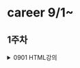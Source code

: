 # career 9/1~
## 1주차
<details>
  <summary>0901 HTML강의</summary>

### HTML
  #### 1강
  
  server <-->  client   
    을 -----------     갑   
   전송   -----------     요청   
  
  1. client가 주소를 입력하면 WB -> 운영체제 -> HW 를 통해 통신카드(LAN)에 전송.
  2. 전송받은 요청값을 주소에 맞는 컴퓨터를 찾고 접속. (역순)
  3. WS 는 주속/????.확장자 파일을 찾음.
  4. (역순) 요청보낸 정보를 client로 보냄.
  5. client가 받은 정보를 웹으로 전송 후 보여짐.
  
  #### 2강
  HyperText Markup Language
  
  #### 3강
  Tag란??   
  <태그명 속성명1 = "속성값1" 속성명2 = "속성값2">컨텐츠명</태그명>
  
  #### 4강
  
    <html>
      <head>
        <문서를 정의하는 데이터가 위치함>
      </head>
      <body>
        <문서에 표시되는 컨텐츠가 위치함>
      </body>
    </html>   
    메타데이터 : 데이터를 설명하는 데이터(추상적개념)
        
  #### 5강
  에디터 설치, fiddle 사용
        
  #### 6강
  DTD(doctype) : 문서의 형식을 브라우저에 알려주기 위한 코드 = 문서가 어떤 스펙에 의거해서 작성된 html코드인가를 지정    
                 웹입장에서 문서들을 어떻게 해석해야 하는지 알려주기위해 문서의 초입에 지정
                 웹 규칙에 따라 초입하는 코드가 다름.
        
  #### 7강
  부모 자식 관계
    
  #### 8강    
  링크 : 문서에서 다른 문서로 이동할 수 있는 수단   
        title속성 : 부가적인 정보를 적음   
        iframe : 프레임안에 해당 주소를 띄어줌
        
  #### 9~11강
  문단 : <p> </p>   
  줄바꿈 : <br/>    
  띄어쓰기 : &nbsp;    
        
  #### 12강     
  이미지 넣기    
  <img src="url" alt="대체텍스트" width,height="크기" longdesc="이미지 관련링크,자세한 설명가능" />
 
  #### 13강 
  목록 : (ul > il, ol > li)   
        unordered list, ordered list
        
  #### 14강      
  iframe : 웹 페이지 안 다른 웹페이지(페이스북 좋아요 같은 버튼만 불러와서 누르는 방법가능)     
        scrolling="auto/yes/no"    
        
        
  #### 15강       
  이스케이프 : 태크를 문자열로 보여줌   
  &amp; → & (ampersand, U+0026), &nbsp;   
  &lt; → < (less-than sign, U+003C)   
  &gt; → > (greater-than sign, U+003E)   
  &quot; → " (quotation mark, U+0022)   
  &apos; → ' (apostrophe, U+0027)     
        
  #### 16강      
  표 만들기 : <table></table>   
  표 첫줄 제목 : <th>   
  표 내용 : <td>   
  
  <td colspan, rowspan = "2">내용</td>: 열,행을 병합
        
  #### 17강
  HEAD 태그 : <head> 태그는 문서를 설명하는 태그들이 위치하는 태그다. <body> 태그가 웹페이지가 담아내려는 정보 그 자체라면 head 태그는 body 태그의 정보를 설명하는 메타 정보라고 할 수 있다.
  
  #### 18강      
  META 태그 : 문서에 대한 정보를 기술하는 태그   
        <meta name="description/keywords" content="" />   
        description : 명시적으로 설명해줌 - 검색엔진에서 데이터를 검색할때 description내용을 중요하게 다루는 데이터 (content="html을 처음부터 다시 배우는 수업")   
        keywords : 태그와 같음, 중요키워드를 넣음 - 검색엔진에서 중요하게 다루는 데이터(content="html, code, meta, ...")   
           
        <meta http-equiv="Content-Type" content="text/html;charset=utf-8" />    
        <meta http-equiv="refresh" content="2;url=http://naver.com" /> - 2초후에 네이버url로 이동함.
        
  #### 19강
  title : 문서의 제목을 정의하는 마크업. 제목을 제목 표시줄에 출력해서 문서를 찾는데 도움을 준다. 검색엔진에서 중요한 정보로 취급된다.
        
  #### 20강
  서버와 클라이언트 : 갑을관계 요청과 응답 관계,웹브라우저 웹서버를 각 하드웨어를 통해 전송
  
  #### 21강
  form 태그 : 사용자의 데이터를 서버에 전송하는 방법이다. 일반적으로 아래와 같은 작업을 하기 위해서는 폼을 이용.   
        <form action="서버로 전송한 데이터를 수신할 url" method="데이터를 전송하는 방법">   
        action : 데이터를 어디에 보내는지 지정
        method : get - action에 입력한 url에 파라미터의 형태로 전송/ post - header의 body에 포함해서 전송.   
          
        get과 post의 차이점    
        get   
         * !URL에 정보가 담겨서 전송된다.!
         * 전송할 수 있는 정보의 길이가 제한되어 있다.
         * 퍼머링크로 사용될 수 있다.   
        post   
         * !header의 body에 담겨서 전송된다.!
         * URL 상에 전달한 정보가 표시되지 않는다.
         * GET에 비해서 보안상 약간의 우위에 있다. (사실상 동일하다) 단순 url에 정보가 안보임.
         * !전송할 수 있는 데이터의 길이 제한이 없다.!
         * 퍼머링크로 사용할 수 없다.
         * 서버 쪽에 어떤 작업을 명령할 때 사용한다.
         * (데이터의 기록, 삭제, 수정 등)   
          퍼머링크 : 어떠한 정보를 식별하는 고유의 주소체계
    
          
        익히기 - https://www.inflearn.com/course/html-%EA%B8%B0%EC%B4%88/lecture/103?tab=curriculum
  
  #### 22강
  텍스트 필드 : 사용자로부터 텍스트 입력 받는다. 한줄 정도의 단문에 적당하고 긴 줄의 텍스트는 <textarea>를 이용한다.   
  <input type="text name="값의 이름" value="값" disabled="disabled" readonly="readonly" />   
  disabled와 readonly의 차이 : 데이터 전송값의 유무
          
  #### 23강
  비밀번호 : input type="password"        
  
  #### 24강          
  hidden data : 화명상에 보이지 않는 컨트롤을 생성. 서버로 전달할 데이터지만 사용자에게는 노출될 필요가 없는 데이터인 경우 사용.           
  데이터를 갖고 페이지를 넘겨야 할 상황에 숨겨서 사용된다.
                              
  #### 25강
  textarea : 여러줄의 텍스트 입력 할 때 사용, 속성 추가 rows="행의 수", cols="열의 수"                            
  
  #### 26강
  radio : 여러개의 항목 중에서 하나만을 선택 할 수 있도록 제한하는 컨트롤, radio의 name값은 동일/value값은 다름   
  checked="checked" - 기본으로 선택   
  select(콤보박스) : 여러개의 항목 중에서 원하는 것을 하나만 선택하는 컨트롤로 흔히 콤보박스라고 부름.   
  check박스 : 여러개의 항목 중에서 원하는 것을 복수로 선택할 수 있게 하는 컨트롤로 체크박스라고 부름.   
  checked="checked" 여러개의 항목 체크가능/name="속성값[]" : []안에 value값을 배열로 전송.
   
  #### 27강
  파일전송 : 업로드할 파일을 선택할 수 있는 컨트롤을 생성.   
  <input type="file" name="서버쪽에서 파일을 식별하기 위한 이름" />   
  <enctype="multipart/form-data">속성이 없으면 파일전송이 안됨.
                                             
  #### 28강                                         
                                             
  #### 29강
  URL : (Uniform Resource Locator)이란 웹페이지, 이미지, 동영상과 같은 정보가 위치하는 유니크한 위치 정보.   
  http:// - scheme : 통신에 사용되는 방식,프로토콜(통신규약).
  ~~.com - hosts : 자원이 위치하고 있는 웹서버의 이름, 도메인이나 IP가 사용된다.                                 
  /~~~/~~~/~~~ - url-path : 루트 디렉토리부터 자원이 위치한 장소까지의 디렉토리와 파일명.                                 
  ?move=view - query : 웹서버에 넘기는 추가적인 질문.                                 
  #root - bookmark : 하이퍼링크를 클릭했을 때 특정 위치로 이동하기 위해서 사용.지정된 스크롤 위치.   
                                
  #### 30강 
  path(경로)   
  상대경로 : 문서를 기준으로 한 다른 리소스들의 위치정보.   
  절대경로 : 문서의 위치를 가르키는 도메인을 포함한 전체 위치정보.   
                                
  https://www.inflearn.com/course/html-%EA%B8%B0%EC%B4%88/lecture/113?tab=curriculum
  
  #### 31강                              
  검색엔진최적화(SEO) : 검색엔진에 잘 노출될 수 있도록 하는 활동.   
  HTML과 검색엔진 최적화의 관계 : 검색은 정보를 찾는 행위이고, 웹에서 정보를 표현하는 언어는 HTML이기 때문에 의미에 맞는 HTML 코딩은 자연스럽게 검색엔진 최적화에 기여한다.
  
                                
  ### 후기
  학원에서 팀프로젝트 하면서 개념을 이해하고 사용했다기 보단 필요한것만 구글링해서 부분적으로 사용했는데 흩날리는 개념들을 정리할 수 있어서 좋았다.                                 
  이스케이프, php와 절대경로,상대경로, 검색엔진최적화 한번 더 봐야함!
  한번 더 봐야겠고 너무 졸려서 일단 자야겠다.
                                
</details>
                                
<details>
                                <summary>0902 CSS강의</summary> 

  <img width="1256" alt="스크린샷 2021-09-02 오후 3 17 01" src="https://user-images.githubusercontent.com/81910342/131792387-24d1ffa9-27b0-4d98-a280-c587d8fc0b12.png">                              

 <img width="1406" alt="스크린샷 2021-09-02 오후 4 21 46" src="https://user-images.githubusercontent.com/81910342/131800517-123223c0-1fbf-4343-9f10-eddebb9bf07e.png">

<img width="1389" alt="스크린샷 2021-09-02 오후 4 32 56" src="https://user-images.githubusercontent.com/81910342/131801851-17b1e88d-dda9-4c64-84b4-ca8c9ac202dc.png">


<img width="1448" alt="스크린샷 2021-09-02 오후 6 44 26" src="https://user-images.githubusercontent.com/81910342/131822018-e0a0ba83-2ce3-48bd-811b-64728e153e79.png">



</details>

<details>
                                <summary>0903 CSS강의</summary> 


<img width="434" alt="스크린샷 2021-09-03 오전 11 46 25" src="https://user-images.githubusercontent.com/81910342/131942981-1adc16d6-ce24-4bba-bd37-dc1be2661823.png">
<img width="1453" alt="스크린샷 2021-09-03 오전 11 55 11" src="https://user-images.githubusercontent.com/81910342/131943690-0cde67fc-ab6c-4090-b2f9-7057e1e3a15f.png">



</details>

<details>
                                <summary>0904 CSS</summary> 

  flex로 동적페이지 오류, html이미지 확실하게 알기, 

</details>

<details>
                                <summary>0905 CSS</summary> 

  flex로 동적페이지 만들기   
  grid로 동적페이지 만들기

</details>

## 2주차
<details>
                                <summary>0906~0908 HTTP 강의</summary> 

    
   [인터넷 네트워크]
   ## 인터넷 통신

   #### 클라이언트와 서버를 연결해주는 인터넷망(단순 X, 수많은 노드를 거침..)을 어떻게 거쳐서 전송이 되는가???   
>  클라이언트와 서버간의 요청,응답하며 조건이 맞는 인터넷망을 거쳐 데이터를 주고 받음.   
     
  * IP 프로토콜
>  <details>
>  
>  [역할]   
>  주소부여   
>  지정한 IP주소에 데이터 전달   
>  패킷이라는 통신 단위로 데이터 전달   
>  패킷이란 ?   
>  출발지 IP, 목적지IP, 기타.. 를 전송데이터에 씌움   
>  데이터의 IP주소를 지정해줌   
>     
>  [한계]   
>  비연결성 - 도착지IP대상이 없거나 서비스 불가 상태에도 전송이 됨.(일방적)   
>  비신뢰성 - 인터넷망에서 패킷이 사라지거나 순서대로 안올 수 있음.   
>  프로그램구분 - 같은 IP에서 여러서버를 통신하는 경우.   
>     
>  [인터넷 프로토콜 스택의 4계층]   
>  애플리케이션 계층 - HTTP,FTP.  
>  전송 계층 - TCP,UDP.  
>  인터넷 계층 - IP.  
>  네트워크 인터페이스 계층   
>  <img width="794" alt="스크린샷 2021-09-06 오후 7 27 42" src="https://user-images.githubusercontent.com/81910342/132203430-1ed65b7a-65a6-4abf-82cc-3e9a71fd488e.png">
>   
>  
>  </details>
  
  * TCP, UDP
>  <details>
>  
>  <img width="860" alt="스크린샷 2021-09-06 오후 7 28 51" src="https://user-images.githubusercontent.com/81910342/132203553-c8e6dab5-5470-49c4-b417-a49329991cd2.png">   
>  
>  [TCP란?]   
>  전송 제어 프로토콜(Transmission Control Protocol)   
>  TCP는 근거리 통신망이나 인트라넷, 인터넷에 연결된 컴퓨터에서 실행되는 프로그램 간에 일련의 옥텟을 안정적으로, 순서대로, 에러없이 교환할 수 있게 한다. 
>  IP패킷의 TCP세그먼트(출발지PORT, 목적지PORT, 전송제어, 순서, 검증 정보, ...)를 포함해줌으로써 IP의 한계를 해결해줌.   
>  신뢰할 수 있는 프로토콜, 현재 대부분 TCP를 사용   
>  [특징]   
>     
>  
>  |feature|Description|
>  |:--:|:--:|
>  |연결지향 - TCP 3 way handshake(가상 연결)|<img width="889" alt="스크린샷 2021-09-06 오후 7 51 30" src="https://user-images.githubusercontent.com/81910342/132206384-2295616a-48f5-4772-89d1-d6bd066f6acc.png">|
>  |데이터 전달 보증|   <img width="856" alt="스크린샷 2021-09-06 오후 7 52 05" src="https://user-images.githubusercontent.com/81910342/132206450-b3388241-77e3-40d2-bfd5-5166db31132f.png">|
>  |순서 보장|<img width="870" alt="스크린샷 2021-09-06 오후 7 52 23" src="https://user-images.githubusercontent.com/81910342/132206487-36054f7a-6323-4ee6-beb4-a83d6d374b18.png">|
>
>     
>  [UDP란?]   
>  TCP의 안정성을 필요로 하지 않는 애플리케이션의 경우 일반적으로 TCP 대신 비접속형 사용자 데이터그램 프로토콜(User Datagram Protocol)을 사용한다. 이것은 전달 확인 및 순차 보장 기능이 없는 대신 오버헤드가 작고 지연시간이 짧다는 장점이 있다.   
>  IP주소 + PORT주소 + 체크섬 정도만 추가(기능이 거의 없음)   
>  IP와 거의 같음.   
>  
>   ||TCP|UDP|
>   |:--:|:--:|:--:|
>   |연결방식|연결형 프로토콜 / 연결 후 통신 / 1:1통신방식|비연결형 프로토콜 / 연결 없이 통신 / 1:1,1:N,N:N통신방식|
>   |특징|<img width="329" alt="스크린샷 2021-09-07 오전 11 12 22" src="https://user-images.githubusercontent.com/81910342/132273703-fa5e09c0-ef67-41d2-be1c-17b43c6f3e38.png">|<img width="325" alt="스크린샷 2021-09-07 오전 11 12 33" src="https://user-images.githubusercontent.com/81910342/132273712-f485fba3-1cb5-4f1a-a04c-5d608ff69705.png">|
>   |관련클래스|.Socket / .ServerSocket|/.DatagramSocket / .DatagramPacket / .MultucastSocket
>
>
>   
>
>  </details>
  
  * PORT
>  <details>
>  
>  [PORT란?]   
>  한 컴퓨터에서 여러프로그램 사용시 어느프로그램이 내가 어떤서버를 사용할지 연결해주는 번호   
>  포트번호는 어떤프로그램에 접속할지 알려주는 번호   
>  IP는 아파트,PORT는 몇동몇호   
>  FTP - 20, 21.  
>  TELNET - 23.  
>  HTTP - 80.  
>  HTTPS - 443.  
>  
>  </details>
  
  * DNS
>  <details>
>  
>  [DNS란?]   
>  도메인 네임 시스템(Domain Name System)
>  IP의 전화번호부   
>  도메인 명을 IP주소로 변환
>  <img width="856" alt="스크린샷 2021-09-06 오후 8 10 53" src="https://user-images.githubusercontent.com/81910342/132208556-5619ad84-2525-496e-9bfe-920684320a4d.png">
>  
>  </details>

---
   
   ## URI와 웹 브라우저 요청 흐름   
   #### URI.  
   URI는 로케이터(Locator), 이름(Name) 또는 둘 다 추가로 분류될 수 있다.   
   <img width="878" alt="스크린샷 2021-09-06 오후 8 18 04" src="https://user-images.githubusercontent.com/81910342/132209424-ba841a43-e862-4a54-939f-47c27eaad2e1.png">   
      
   * URL - Locator : 리소스가 있는 위치를 지정    
   * URN - Name : 리소스에 이름을 부여.   
   * 위치는 변할 수 있지만, 이름은 변하지 않는다.   
   * URN 이름만으로 실제 리소스를 찾을 수 있는 방법이 보편화 되지 않음.(과거에 추진하다 잘 안됨)   
      
   [문법]   
   scheme:[//[user[:password@]host[:port]][/path][?query][#fragment]   
   <생략>프로토콜/호스트명/포트번호/패스/쿼리파라미터   
   ex)https://www.google.com:443/search?q=hello&hl=ko.  
   
>  <details>
>  <summary>예시</summary>
>  
>  <img width="781" alt="스크린샷 2021-09-07 오후 12 31 30" src="https://user-images.githubusercontent.com/81910342/132280031-edd3fd26-bc9c-4164-89b1-393a462c04cf.png">.  
>  <img width="789" alt="스크린샷 2021-09-07 오후 12 31 44" src="https://user-images.githubusercontent.com/81910342/132280048-b3a04bb1-97e8-4617-8d4f-de69bedd86f5.png">.  
>  <img width="794" alt="스크린샷 2021-09-07 오후 12 31 . 5" src="https://user-images.githubusercontent.com/81910342/132280063-3b5f09b9-c25d-4973-8afe-a30177ce788c.png">.  
>  <img width="810" alt="스크린샷 2021-09-07 오후 12 32 28" src="https://user-images.githubusercontent.com/81910342/132280111-a5681874-443d-4eee-8944-19bd00aad6fb.png">.  
>  <img width="775" alt="스크린샷 2021-09-07 오후 12 32 47" src="https://user-images.githubusercontent.com/81910342/132280145-6c0b3ebd-a675-4418-8040-447535d349de.png">.  
>  <img width="757" alt="스크린샷 2021-09-07 오후 12 33 14" src="https://user-images.githubusercontent.com/81910342/132280179-80933955-437c-48bb-ac87-bb0a05457282.png">.  
>  
>  </details>
      
   프로토콜 : 어떤 방식으로 자원에 접근할 것인가 하는 약속 규칙(http, https, ftp 등등..)   
   패스 : 리소스경로(path), 계층적 구조   
   쿼리 : key=value 형태, ?로 시작, &로 추가기능, query parameter/query string 등으로 불림, 웹서버에 제공하는 파라미터, 문자형태
   -fragment : html내부 북마크 등에 사용, 서버에 전송하는 정보 아님   
      
   #### 웹 브라우저 요청 흐름.   
   |feature|Description|
   |:--:|:--:|
   |요청메세지|<img width="779" alt="스크린샷 2021-09-06 오후 8 45 12" src="https://user-images.githubusercontent.com/81910342/132212567-aeb6e471-2095-4d0e-87db-c87bd9e1535b.png">|
   |응답메세지|<img width="595" alt="스크린샷 2021-09-06 오후 8 45 45" src="https://user-images.githubusercontent.com/81910342/132212632-2de6a551-a245-4cdc-a44f-b8f829cef0ac.png">|
   
   ---
   
   ## HTTP
   * 클라이언트 서버구조   
       * Request Response 구조   
       * 클라이언트는 서버에 요청을 보내고, 응답을 대기   
       * 서버가 요청에 대한 결과를 만들어서 응답   
      
   ---
      
   ## 무상태 프로토콜(Stateless)
   
   서버가 클라이언트의 상태를 보존하지 않음   
   장점 : 서버 확장성 높음(스케일 아웃)
   단점 : 클라이언트가 추가 데이터 전송   
   
   ### Stateful, Stateless 차이
   유상태, 무상태   
         
   * Stateful : 서버와의 상태 보존 / 중간에 다른 서버로 바뀌면 안된다.(바뀔시 서버에 정보가 안남아 있음)   
   * Stateless : 서버와의 상태 보존 안됨 -> / 서버가 바뀌어도 됨. 무한한 서버 증설 가능.   
      
   [실무의 한계]   
   모든것을 무상태로 설계 할 수 있는 경우도 있고 없는 경우도 있다.   
   무상태 : 로그인이 필요 없는 단순한 서비스 소개 화면 등등...   
   상태유지 : 로그인 등등 ...   
   로그인한 사용자의 경우 로그인 했다는 상태를 서버에 유지   
   일반적을 브라우저 쿠키와 서버 세션등을 사용해서 상태 유지   
   상태 유지는 최소한만 사용   
      
   ## 서버로 넘어가기전 내용들은 http메세지에 담고 있나???!!!
   
       
   내일은 비연결성부터 다시 공부&정리
   
   # 0907
   ## 비연결성
   [문제]   
   TCP/IP 연결유지모델(여러클라이언트에 연결유지, 직접접속하지 않아도 자원소모)   
      
   [특징]    
   HTTP는 기본이 연결을 유지하지 않는 모델.   
   일반적으로 초 단위 이하의 빠른 속도로 응답.   
   실제 서버에서 동시에 처리하는 요청은 수십개 이하로 매우적음.   
   ex) 웹 브라우저에서 계속 연속해서 검색버튼을 누르지 않음.   
   서버자원을 매우 효율적으로 사용 할 수 없음.   
      
   [한계]   
   비연결성 = TCP/IP의 연결을 새로 맺어야함(3way handshake) -> 시간이 늘어남.   
   웹 브라우저를 사이트를 요청하면 HTML뿐만 아니라 자바스크립트, CSS, 추가이미지 등등 수많은 자원이 함께 다운로드.   
      
   [극복]   
   HTTP 지속연결(Persistent Connerctions)로 문제해결 <- HTTP/2 , HTTP/3 버전으로 더 많은 최적화 됨.   
   ex) 수천명이 접속중이어도 설제 동시에 처리하는 요청은 몇십개 밖에 안됨.
   
   ---
   ## HTTP 메세지
   [구조]   
   <img width="578" alt="스크린샷 2021-09-07 오후 12 03 21" src="https://user-images.githubusercontent.com/81910342/132277774-d86b7beb-4401-464b-b3bf-297778491571.png">
      
   [시작라인]   
   - 요청메세지   
   HTTP메서드, 요청대상, HTTP version.  
   GET/POST/PUT/DELETE, 경로, HTTP1.1/2/3   
      
   - 응답메세지   
   HTTP version, 상태코드, 이유문구   
      
   [헤더]   
   HTTP 전송에 필요한 모든 부가정보   
      
   [메세지]   
   실제 전송할 데이터   
   HTML 문서, 이미지, 영상, JSON 등등 byte로 표현 할 수 있는 모든 데이터 전송 가능   
      
   !!!HTTP는 단순, 스펙도 읽어보자!!!   
   메세지도 매우 단순, 단순하지만 확장가능 한 기술(크게 성공하는 기술들의 공통점)   
   
   ---
   
   ## HTTP 메서드 - GET/POST/PUT/DATCH/DELETE/HEAD/OPTION/CONNECT/TRACE
       
   #### [GET]   
   리소스 조회 / URL의 쿼리파라미터,쿼리스프링을 통해 전달   
      
   #### [POST]   
   요청 데이터 처리 / 메세지 바디를 통해 서버로 요청 데이터 전달 / 주로 신규 리소스 등록, 프로세스 처리에 사용   
   !! 단순히 생성, 변경하는 것을 넘어 프로세스를 처리해야 하는 경우   
   ex) 컨트롤 URI.  
   다른 메서드로 처리하기 애매한경우    
   ex) JSON으로 조회 데이터를 넘겨야 하는데, GET메서드를 사용하기 애매한 경우   
   메세지를 담아서 보내는 모든 것을 할 수 있다.

      
   #### [PUT]    
   리소스를 대체 / 리소스 보유시 대체 / 없을시 생성   
   !! 완전히 대체함. 갈아치움   
   
   #### [PATCH]
   리소스 부분 변경   
      
   #### [DELETE]
   리소스 제거
      
   ---
   
   ## HTTP 메서드 속성
   #### 안전 / 멱등 / 캐시가능    
   <img width="1080" alt="스크린샷 2021-09-07 오후 2 02 17" src="https://user-images.githubusercontent.com/81910342/132286985-4a6b9e16-b942-44c7-af4b-1039088cdd1b.png">
      
   #### 안전 : GET, HEAD   
   호출해도 리소스를 변경하지 않는다.   
      
   #### 멱등 : 자동 복구 메커니즘 / 서버가 TIMEOUT 등으로 정상 응답을 못주었을때, 클라이언트가 같은 요청을 다시 해도되는가? 판단 근거 
   호출의 횟수와 상관없이 결과값이 같음.   
   GET - 몇번조회를 해도 결과가 같음   
   PUT - 결과를 대체함 / 멱등은 외부 요인으로 중간에 리소스가 변경되는 것 까지는 고려하지는 않는다.   
   DELETE - 결과를 삭제함. 삭제 된 결과가 같다   
   
   #### 캐시가능 : GET, HEAD, POST, PATCH   
   응답결과 리소스를 캐시해서 사용해도 되는가?   
   GET, HEAD - URL만 key로 잡고 캐쉬, 실무에서 주로 쓰임
   POST, PATCH - 본문내용까지 캐쉬 key로 고려해야 하기 때문에 사용안함 = 구현이 어려움.   
   
   ---
   
   ## HTTP 메서드 활용
   데이터 전달 방식   
   client -> server   
      
   데이터 전달 대표 2가지 방식   
   
   #### 쿼리파라미터 - URI 끝에 key=value 형식   
   GET / 주로 정렬 필터(검색어)   
      
   #### HTTP 메세지 바디를 통한 데이터 전송   
   POST, PUT, PATCH / 회원가입, 상품주문, 리소스등록, 변경 등에 사용   
   
   ### client에서 server로 전송시 4가지 상황
   * 정적데이터 조회 - 이미지, 정적테스트 문서 : 단순 경로(쿼리파라미터X).  
      
   * 동적데이터 조회 - GET사용 / 주로 검색, 게시판 목록에서 정렬 필터(검색어)   
   조회 조건을 줄여주는 필터, 조회 결과를 정렬하는 정렬 조건에 주로 사용   
   GET은 쿼리파라미터 사용해서 데이터를 전달   
      
   * HTML Form 데이터 전송   
   POST 전송 - 저장   
   
>   <details>
>   
>   <img width="836" alt="스크린샷 2021-09-07 오후 3 03 31" src="https://user-images.githubusercontent.com/81910342/132292328-95b96fee-431d-41da-bdce-6c236eba5fc1.png">    
>   바디에 경로   
>      
>   GET 전송 - 저장   
>   <img width="818" alt="스크린샷 2021-09-07 오후 3 06 17" src="https://user-images.githubusercontent.com/81910342/132292603-d7150d7e-787b-4a12-9303-063c144ff2cb.png">    
>   URI에 경로   
>      
>   mulitpart/form-data    
>   <img width="853" alt="스크린샷 2021-09-07 오후 3 11 25" src="https://user-images.githubusercontent.com/81910342/132293128-ba9996db-e124-47ee-9687-09d5ff1e79a2.png">   
>      
>   메세지를 자동으로 만들고 바운더리대로 짤라주고   
>   <img width="556" alt="스크린샷 2021-09-07 오후 3 15 37" src="https://user-images.githubusercontent.com/81910342/132293640-9424b2e3-0641-40fa-bb56-4536bf4f6ef1.png">   
>
>   * HTTP API 데이터 전송   
>   HTML form 형식을 안쓰는 거의 모든 상황, 서버 to 서버, 앱클라이언트나 웹클라이언트(Ajax) 통신
>   <img width="488" alt="스크린샷 2021-09-07 오후 3 27 03" src="https://user-images.githubusercontent.com/81910342/132295016-ec1a4676-6c1e-40bd-9c98-50f559f9e4ff.png">   
>   </details>

   ---

   ## HTTP 메서드 설계
   
      
   |POST|PUT|HTML FORM|
   |:--:|:--:|:--:|
   |<img width="543" alt="스크린샷 2021-09-08 오전 10 31 51" src="https://user-images.githubusercontent.com/81910342/132431410-e084d3df-4426-46e5-9f96-c3dd00df700e.png">|<img width="599" alt="스크린샷 2021-09-08 오전 10 30 53" src="https://user-images.githubusercontent.com/81910342/132431321-68f14305-1278-437a-baf0-c43652861f7c.png">|<img width="708" alt="스크린샷 2021-09-08 오전 11 24 53" src="https://user-images.githubusercontent.com/81910342/132436231-4feab1b5-e35a-4131-8cc7-ded739b88059.png">|
   
   ### 대표 2가지 방법 대부분 POST사용
   1. POST 기반 : 컬렉션   
   ex)회원관리 API제공    
      
   2. PUT 기반 : 스토어   
   ex)정적 컨텐츠 관리, 원격 파일 관리   
       
   * HTML FORM 사용   
   웹 페이지 회원관리, GET/POST만 지원   
      
   <img width="379" alt="스크린샷 2021-09-08 오전 11 36 05" src="https://user-images.githubusercontent.com/81910342/132437316-4f25692c-e244-413a-97e5-da8907e1d4f4.png">
   
   
   정리는 내일 동영상 로딩이안됨...ㄴㅇㅅ   
      
   ---
   
   # 0908   
      
   ## HTTP 상태코드
   클라이언트가 보낸 요청의 처리 상태를 응답에서 알려주는 기능
   
   1xx : 요청이되어 수신처리 -> 거의사용안함.   
   2xx : 요청 정상 처리.   
   3xx : 요청을 완료하면 추가 행동이 필요.   
   4xx : Client 오류, 잘못된 문법등으로 서버가 요철을 수행 할 수 없음.   
   5xx : server 오류, 서버가 정상 ㅛ청을 처리하지 못함.   
      
   <details>
   
   200 : 요청성공   
   201 : 요청성공, 새로운 리소스가 생성됨(created)   
   202 : 요청이 접수되었으나 처리 완료되지 않음. (잘사용안함)   
      
      
      
   3xx : redirection 요청을 완료하기 위해 유저 에이전트의 추가 조치 필요   
   * 영구 리다이렉션 - 특정 리소스 URI가 영구적으로 이동 ex)/members -> /users   
      * 301, 308 : 원래의 URL을 사용 X, 검색엔진 등에서도 변경 인지.   
      
   * 일시 리다이렉션 - 일시적인 변경 ex)주문완료 후 주문 내역이동 PRG -> POST/REDIRECTION/GET.  
      * 302 : Found/리다이렉트시 요청 메서드가 GET으로 변경 될 수 있음 = 본문이 제거 될 수 있음.     
      * 307 : Temporary Redirect/리다이렉트시 요청 메서드가 변경되면 안됨!   
      * 303 : See Other/메서드가 GET으로 변경.    
         PRG   
      <img width="985" alt="스크린샷 2021-09-08 오후 12 03 41" src="https://user-images.githubusercontent.com/81910342/132439733-20ba150f-8479-4359-9fe7-7e6a1f7d01b9.png">   
      
      새로고침해도 GET으로 결과 화면만 조회   
        
   * 특수 리다이렉션 - 결과 대신 캐시 사용   
      * 300 : Multiple Choices/안씀.   
      * 304 : Not Modified/캐시목적으로 사용, 클라이언트에게 리소스가 수정되지 않았음을 알려준다. 따라서 클라이언트는 로컬PC에 저장된 캐시를 재사용한다. (캐시로 리다이렉트 한다.)   
         
            
               
   4xx : 요청에 잘못된 문법등으로 서버가 요청   
   클라이언트가 이미 잘못된 요청, 요청을 수정하지 않는 이상 복구 불가능.   
      
   400 : Bad Request/Client가 잘못 요청 ex) parameter가 잘못되거나, API 스펙이 막지 않을때    
   401 : Unauthorized/인증되지 않음. 인증하는 방법 설명, 본인이 누구인지 확인(로그인), 특정 리소스에 접근할 수 있는 권한, 인증이 있어야 인가가 있음.   
   403 : Forbidden/서버가 요청을 이해했지만 승인을 거부함,어드민 등급이 아닌 사용자가 로그인을 했지만 어드민 등급의 리소스에 접근하는 경우.   
   404 : Not Found/요청 리소스를 찾을 수 없음, 요청 리소스가 서버에 없음, 클라이언트가 권한이 부족한 리소스에 접근 할때 해당 리소스를 숨기고 싶을때.   
       
          
             
   5xx : 서버 오류(왠만해서는 절대 내면 안됨)   
   500 : Internal Server Error/서버 문제로 오류 발생, 애매하면 500 오류, 서버 내부 문제로 오류 발생   
   503 : Service Unavailable/서비스 이용 불가, 서버가일시적인 과부하 또는 예정된 작읍으로 잠시 요청을 처리할 수 없음, Retry-Afer 헤더 필드로 얼마뒤에 복구되는지 보낼 수도 있음.   
   
   </details>
   
  ---
  
  ## HTTP 헤더
  본문의 해석 정보가 모두 들어감.   
     
  ### 표현헤더  
  #### Content-Type : 표현 데이터 형식 / 단순 전송.  
  * 미디어 타입, 문자 인코딩 = html or JSON or image/png or ...   
     
  #### Content-Encoding : 표현 데이터의 압축 방식 / 압축 전송   
  * 바디내용을 압축, 데이터를 읽는 쪽에서 인코딩 헤더의 정보로 압축 해제 ex)gzip, deflate, identity        
     
  #### Content-Language : 표현 데이터의 자연 언어 / 분할 전송   
  *    
     
  #### Content-Length : 표현 데이터의 길이 / 범위 전송    
  * byte단위    
     
  ---
     
  ### 협상 헤더(Content Negotiation)
  클라이언크가 선호하는 표현 요청 = 협상헤더는 요청시에만 사용
     
  #### Accept : 클라이언트가 선호하는 미디어 타입 전달   
  #### Accept-Charset : 클라이언트가 선호하는 문자 인코딩   
  #### Accept-Encoding : 클라이언트가 선호하는 압축 인코딩   
  #### Accept-Language : 클라이언트가 선호하는 자연 언어   
  
  ---
     
  #### 협상과 우선순위 1
  <img width="525" alt="스크린샷 2021-09-08 오후 2 03 20" src="https://user-images.githubusercontent.com/81910342/132449411-50718c21-c114-4041-92ff-96e7d67a3bb5.png">   
     
  * Quality Value(q) 값 사용   
  * 0 ~ 1, 클수록 높은 우선순위    
  * 생략하면 1   
     
  #### 협상과 우선순위 2   
  <img width="441" alt="스크린샷 2021-09-08 오후 2 10 59" src="https://user-images.githubusercontent.com/81910342/132450049-2799614c-5849-4503-ab0a-253f486ea22b.png">   
     
  * 구체적인 것이 우선한다.
  * 더 긴것..   
     
  #### 협상과 우선순위 3
  <img width="624" alt="스크린샷 2021-09-08 오후 2 13 51" src="https://user-images.githubusercontent.com/81910342/132450258-d5dbcb13-bceb-44b5-80bf-cf1f1f601738.png">   
     
  * 구체적인 것을 기준으로 미디어 타입을 맞춘다.   
  
  ---
     
  ## 전송 방식
  단순 전송
  * Content-Length : 한번에 요청하고 한번에 받음   
     
  압축 전송   
  * Content-Encoding :  
     
  분할 전송   
  * Transfer-Encoding : 크기와 메세지를 나눠 보냄 = 크기만큼의 공간을 확보하고 그 공간에 정보를 넣음.   
  * Content-Length는 예상이 안되기 때문에 쓸 수 없음.   
  ex) 큰데이터를 넘길때 분할로 오는대로 보여줌.   
     
  범위 전송   
  * Range, Content-Range : 데이터를 받다가 서버가 끊겼을 시, 원하는 부분부터 데이터를 받을 수 있음.   
  
  ---
      
  ## 일반 정보
  정보성 헤더   
     
  #### From : 유저 에이전트의 이메일 정보   
  #### Referer : 이전 웹 페이지 주소 /Referrer오타 ㅎ   
  * 현재 요청된 페이지의 이전 웹 페이지 주소   
  * 유입경로 분석 가능   
  * 요청에서 사용   
  #### User-Agent : 유저 에이전트 애플리케이션 정보   
  * 클라이언트 애플리케이션 정보(웹 브라우저 정보, 등등...)   
  * 어떤 정류의 브라우저에서 장애가 발생하는지 파악 가능   
  * 통계 정보   
  * 요청에서 사용   
  #### Server : 요청을 처리하는 오리진 서버의 소프트웨어 정보   
  * 진짜 나의 요청이 있는 마지막 server   
  * 응답에서 사용   
  #### Date : 메세지가 생성된 날짜   
     
  ## 특별한 정보   
  #### Host : 요청한 호스트 정보(필수!!!!!)   
  * 하나의 서버에 여러 도메인을 처리해야 할 경우   
  * 요청에서 사용   
     
  #### Location : 페이지 리다이렉션   
  * 웹 브라우저는 3xx 응답의 결과에 Location 헤더가 있으면, Location 위치로 자동 이동(리다이렉트)
  * 응답코드 3xx에서 설명   
  * 201(created) : Location 값은 요청에 의해 생성된 리소스 URI.  
  * 3xx(Redirection) : Location 값은 요청을 자동을 리다이렉션하기 위한 대상 리소스를 가리킴   
     
  #### Allow : 허용 가능한 HTTP 메서드
     
  #### Retry-After : 유저 에이전트가 다음 요청을 하기까지 기다려야 하는 시간   
  * 503 : 서비스가 언제까지 불능인지 알려줄 수 있음.   
  
  ## 인증   
  Aurthorization : 클라이언트 인증 정보를 서버에 전달   
  
  ---
  
  ## 쿠키 Cookie
  * 2개의 헤더가 사용됨   
  ### Set-Cookie : 서버에서 클라이언트로 쿠키 전달(응답)   
  ### Cookie : 클라이언트가 서버에서 받은 쿠키를 저장하고, HTTP 요청시 서버로 전달   
  
  ---
  
   
  
</details>

<details>
  <summary>0909~0910</summary>
  
  https://github.com/JuGeonjeong/TIL-javascript.git
  
  </details>
  
  <details>
  <summary>0912 react</summary>
  
 
  
  </details>
  
  ## 3주차
  <details>
  <summary>0913 Node JS, React JS</summary>
  
  [React JS]   
  https://www.youtube.com/watch?v=BYbgopx44vo   
  https://jeonghwan-kim.github.io/series/2021/04/05/lecture-react-ready.html
  
  </details>
  
  <details>
  <summary>0914 Node JS, React JS</summary>
  
  [React JS]
  
  https://github.com/JuGeonjeong/covid-19
  
  </details>
  
  <details>
  <summary>0915 Next JS START!</summary>
  
  [Next JS]   
  
  https://github.com/JuGeonjeong/Next.js
  
  </details>
  
  <details>
  <summary>0916 Next JS</summary>
  
  [Next JS]   
  
  https://github.com/JuGeonjeong/Next.js#0916
  
  </details>

  <details>
  <summary>0917 Next JS</summary>
  
  [Next JS] 
  
  </details>
  
  <details>
  <summary>0922 Next JS</summary>
  
  [React JS]
  # 0922
  #### 코딩애플 React기초 1강~
  ### 메모
        1. npx create-react-app 프로젝트명
        2. npm start 미리보기
        3. JSX 사용
          * import 사진 = src={}, style = {{  }}
          * { 변수명, 함수, 등... }
          * useState 동적데이터 변경 
          , useMemo, useSelector, useCallback, 등...
  
  </details>
  
  ## 4주차
  
  <details>
  <summary>0927 Next JS</summary>
  
  [React JS]
  # 0927
  #### https://github.com/JuGeonjeong/Next.js/blob/master/README.md#0927
  
  <details>
  $ ipconfig getifaddr en0
설명) 내 로컬 ip주소 확인 방법(맥 명령어)

$ du -sh *
설명) 파일 용량을 확인할수 있는 명령어

$ pwd 
설명) 현제 어디디렉토리에 있는지 경로를 표시합니다.(pwd는 맥에서만 된다.)

$ ls -la 
설명) 현제 디렉토리 안에 있는 파일들 목록들을 보여준다.(-la 생략가능)

$ ll 
설명) 현제 디렉토리 안에 파일들 목록들을 보여준다.

$ cp = 원본복사 
설명) cp web /bin "web"폴더를 /bin에 복사합니다.


$ mv = 원본이동
설명) mv web /bin "web"폴더를 /bin으로 이동합니다.

Ex) $ mv test11 / ~/desktop
설명) 'test11' 폴더를 desktop으로 이동합니다.


$ mkdir = 폴더 생성
설명) mkdir web "web" 폴더(Directory)를 현제 경로에 생성합니다.

Ex) $ mkdir thdbsgh younho so 소윤호 test
설명) 2개이상의 Directory를 연속으로 생성합니다.

$ touch index.html = touch 파일명 
설명) 파일을 만들어 줍니다.

Ex) $ touch index.html

Ex) $ touch css/style.css

Ex) $ touch js/aap.js
﻿
$ rm 
설명) 원복삭제 - rm web or rm -r web "web"폴더를 삭제 합니다.

$ rmdir 
설명) 폴더삭제 - rmdir web "web" 폴더를 현제 경로에서 삭제합니다.

Ex) $ rm text.txt 또는 $ rm –f text.txt

Ex) $ rm * => 현재 작업중이 directory의 모든 파일 지우기

Ex) $ rm –f * => 묻지도 따지지도 않고 다 지우기.

Ex) $ rm –r directory1 => 폴더 및 안의 파일 다 지우기.

Ex) $ rm –rf directory1 => 묻지도 따지지도 않고 다 지우기 (–f 옵션 + –r 옵션)
                          
---
                          
$ sudo = sudo vi /etc/php.ini 
설명) root 권한으로 /etc/ 폴더에 php.ini 파일을 vi로 편집합니다.

$cd => 해당 경로로 이동 합니다. - cd /<경로명>

Ex) $ cd ./ => 현재 폴더를 가르킵니다. 현재 폴더에서 작업을 할 땐 생략 가능합니다.

Ex) $ cd ../ => 현재 폴더에서 한단계 위의 폴더를 가르킵니다.

Ex) $ cd ./soyunho => 디렉토리 이름을 써줘야 해당되는 디렉토리로 들어간다.


$ grep = 파일안 내용찾기
설명) grep head index.php "index.php" 에서 head 가 포함된 낱말을 찾어 냅니다.

$ who 
설명) 현제 접속 또는 로그인중인 모든 사용자를 찾어줍니다.

$ ps 
설명) ps(옵션) - 현제 실행중인 모든 프로세서 표시합니다.

$ kill
설명) kill ichat - ichat 프로세서를 강제 종료 합니다.

$ find
설명) 조건검색어 - find /경로/ -name host.txt /경로/에서 host.txt 파일을 검색합니다.

$ exit 또는 $ logout 
설명) 터미널 안전하게 종류한다.
  </details>
  
  </details>
                                   
## 5주차
                                   
  <details>
  <summary>1005 Nest JS</summary>
  
  [Nest JS]   
  java-spring, NodeJS-NestJS
  https://github.com/JuGeonjeong/hi-nest                                 
  
  
  </details>
                                   
  <details>
  <summary>1006~1008 Nest JS</summary>
  
  [Nest JS]   
  회사 템플릿 코드분석...
  
  
  </details>
  
  
  


